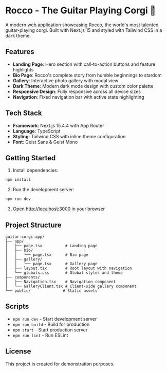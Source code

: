 # Rocco - The Guitar Playing Corgi 🎸

A modern web application showcasing Rocco, the world's most talented guitar-playing corgi. Built with Next.js 15 and styled with Tailwind CSS in a dark theme.

## Features

- **Landing Page**: Hero section with call-to-action buttons and feature highlights
- **Bio Page**: Rocco's complete story from humble beginnings to stardom
- **Gallery**: Interactive photo gallery with modal view
- **Dark Theme**: Modern dark mode design with custom color palette
- **Responsive Design**: Fully responsive across all device sizes
- **Navigation**: Fixed navigation bar with active state highlighting

## Tech Stack

- **Framework**: Next.js 15.4.4 with App Router
- **Language**: TypeScript
- **Styling**: Tailwind CSS with inline theme configuration
- **Font**: Geist Sans & Geist Mono

## Getting Started

1. Install dependencies:
```bash
npm install
```

2. Run the development server:
```bash
npm run dev
```

3. Open [http://localhost:3000](http://localhost:3000) in your browser

## Project Structure

```
guitar-corgi-app/
├── app/
│   ├── page.tsx          # Landing page
│   ├── bio/
│   │   └── page.tsx      # Bio page
│   ├── gallery/
│   │   └── page.tsx      # Gallery page
│   ├── layout.tsx        # Root layout with navigation
│   └── globals.css       # Global styles and theme
├── components/
│   ├── Navigation.tsx    # Navigation component
│   └── GalleryClient.tsx # Client-side gallery component
└── public/              # Static assets
```

## Scripts

- `npm run dev` - Start development server
- `npm run build` - Build for production
- `npm start` - Start production server
- `npm run lint` - Run ESLint

## License

This project is created for demonstration purposes.
